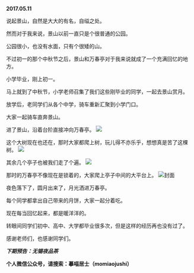 
          
**2017.05.11**

说起景山，自然是大大的有名，自缢之处。

然而对于我来说，景山以前一直只是个很普通的公园。

公园很小，也没有水面，只有个很矮的山。

不过初一的那个中秋节之后，景山和万春亭对于我来说就成了一个充满回忆的地方。

小学毕业，刚上初一。

马上就到了中秋节，小学老师召集了我们这些刚毕业的同学，一起去景山赏月。

放学后，老同学们从各个中学，骑车重新汇聚到小学门口。

大家一起骑车直奔景山。

进了景山，沿着台阶直接冲向万春亭。
![](http://imglf2.nosdn.127.net/img/MUF0T2tGUy9qbjZLTlNEemFSSFA3VzJvQXExVVFIeDZXd0ZPMk1HcjQwST0.jpg)


这个大树现在也还在，那时大家都爬上树，玩儿得不亦乐乎，想想真是苦了这棵树。
![](http://imglf1.nosdn.127.net/img/SUxOQUdiMVBuNyt6VG1jVGkyNUNjdFlRWk93T1l0Vi9IK0poSGF2R3NIMD0.jpg)


其余几个亭子也被我们走了个遍。
![](http://imglf1.nosdn.127.net/img/Tkh0MDlrQWREakoyelFTeE56Q2I4RWNweFpwZEZFNGhzZjBmalZUZGRzdz0.jpg)


那时的万春亭不像现在是锁着的，大家爬上亭子中间的大平台上。
![](http://imglf.nosdn.127.net/img/Wmx1MmJCdm9VUmZhZ1hsTWZNK09PTXlldWFxcGVQT2hwVU1Dd0VrK1BZST0.jpg)封面


夜色落下了，圆月出来了，月光洒进万春亭。

每个同学都拿出自己带来的月饼，大家一起分着吃。

现在每当回忆起来，都是暖洋洋的。

转眼间同学们初中、高中、大学都毕业很多次，但是这样的经历再也没有过了。

感谢老师们，也感谢同学们。


***下期预告：无锡夜品茶***


**个人微信公众号，请搜索：摹喵居士（momiaojushi）**

        